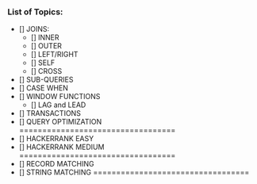 ### List of Topics:
- [] JOINS:
    - [] INNER
    - [] OUTER
    - [] LEFT/RIGHT
    - [] SELF
    - [] CROSS
- [] SUB-QUERIES
- [] CASE WHEN
- [] WINDOW FUNCTIONS
    - [] LAG and LEAD
- [] TRANSACTIONS
- [] QUERY OPTIMIZATION
==================================
- [] HACKERRANK EASY
- [] HACKERRANK MEDIUM
==================================
- [] RECORD MATCHING
- [] STRING MATCHING
==================================